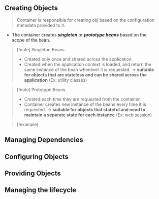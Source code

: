 
## Creating Objects
> Container is responsible for creating obj based on the configuration metadata provided to it.

* The container creates ***singleton*** or ***prototype beans*** based on the scope of the bean.

> [!note] Singleton Beans
> * Created only once and shared across the application.
> * Created when the application context is loaded, and return the same instance of the bean whenever it is requested.
> -> **suitable for objects that are  stateless and can be shared across the application** (Ex: utility classes)

> [!note] Prototype Beans
> * Created each time they are requested from the container.
> * Container creates new instance of the beans every time it is requested.
> -> **suitable for objects that stateful and need to maintain a separate state for each instance** (Ex: web session)

> [!example] 

## Managing Dependencies

## Configuring Objects

## Providing Objects

## Managing the lifecycle